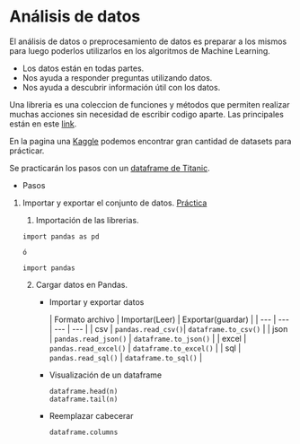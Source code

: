 # Análisis de datos
El análisis de datos o preprocesamiento de datos es preparar a los mismos para luego poderlos utilizarlos en los algoritmos de Machine Learning. 
- Los datos están en todas partes.
- Nos ayuda a responder preguntas utilizando datos.
- Nos ayuda a descubrir información útil con los datos.  

Una libreria es una coleccion de funciones y métodos que permiten realizar muchas acciones sin necesidad de escribir codigo aparte. Las principales están en este [link](https://github.com/francomanca93/MachineLearning/tree/master/librerias).

En la pagina una [Kaggle](https://www.kaggle.com/) podemos encontrar gran cantidad de datasets para prácticar. 

Se practicarán los pasos con un [dataframe de Titanic](https://www.kaggle.com/c/titanic/data).

- Pasos

1. Importar y exportar el conjunto de datos. [Práctica]()

    1. Importación de las librerias.
    ```
    import pandas as pd

    ó

    import pandas
    ```

    2. Cargar datos en Pandas.

        - Importar y exportar datos

            | Formato archivo | Importar(Leer) | Exportar(guardar) |
            | --- | --- | --- | --- |
            | csv | `pandas.read_csv()`| `dataframe.to_csv()` |
            | json | `pandas.read_json()` | `dataframe.to_json()` |
            | excel | `pandas.read_excel()` | `dataframe.to_excel()` |
            | sql | `pandas.read_sql()` | `dataframe.to_sql()` |

        - Visualización de un dataframe
            ```
            dataframe.head(n)
            dataframe.tail(n)
            ```
        - Reemplazar cabecerar
            ```
            dataframe.columns
            ```


